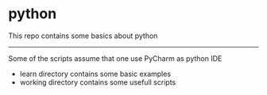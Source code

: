 # python
This repo contains some basics about python
***
Some of the scripts assume that one use PyCharm as python IDE
- learn directory contains some basic examples
- working directory contains some usefull scripts
